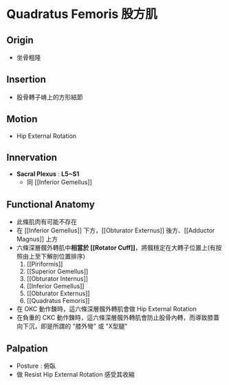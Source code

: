 # Quadratus Femoris 股方肌
## Origin
* 坐骨粗隆  

## Insertion
* 股骨轉子嵴上的方形結節  

## Motion
* Hip External Rotation  

## Innervation
* **Sacral Plexus** : **L5~S1**  
	* 同 [[Inferior Gemellus]]  

## Functional Anatomy
* 此條肌肉有可能不存在  
* 在 [[Inferior Gemellus]] 下方，[[Obturator Externus]] 後方、[[Adductor Magnus]] 上方
* 六條深層髖外轉肌中**相當於 [[Rotator Cuff]]**，將髖穩定在大轉子位置上(有按照由上至下解剖位置排序)
	1. [[Piriformis]]
	2. [[Superior Gemellus]]
	3. [[Obturator Internus]]
	4. [[Inferior Gemellus]]
	5. [[Obturator Externus]]
	6. [[Quadratus Femoris]]
* 在 OKC 動作鍊時，這六條深層髖外轉肌會做 Hip External Rotation
* 在負重的 CKC 動作鍊時，這六條深層髖外轉肌會防止股骨內轉，而導致膝蓋向下沉，即是所謂的 "膝外彎" 或 "X型腿"  

## Palpation
* Posture : 俯臥
* 做 Resist Hip External Rotation 感受其收縮